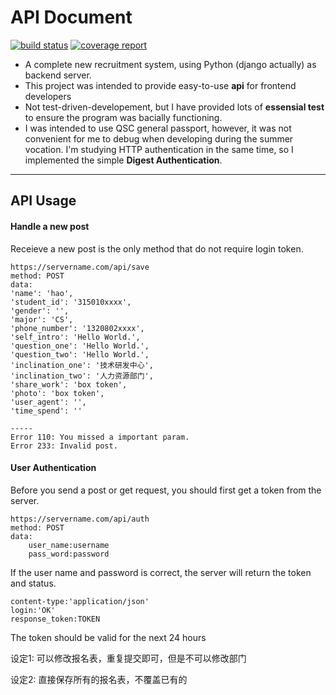 API Document
===================

[![build status](https://git.zjuqsc.com/recruit/Recruit-backend-2016/badges/master/build.svg)](https://git.zjuqsc.com/recruit/Recruit-backend-2016/commits/master)
[![coverage report](https://git.zjuqsc.com/recruit/Recruit-backend-2016/badges/master/coverage.svg)](https://git.zjuqsc.com/recruit/Recruit-backend-2016/commits/master)

* A complete new recruitment system, using Python (django actually) as backend server.
* This project was intended to provide easy-to-use **api** for frontend developers
* Not test-driven-developement, but I have provided lots of **essensial test** to ensure the program was bacially functioning.
*  I was intended to use QSC general passport, however, it was not convenient for me to debug when developing during the summer vocation. I'm studying HTTP authentication in the same time, so I implemented the simple **Digest Authentication**.

----------

API Usage
-------------

#### Handle a new post
Receieve a new post is the only method that do not require login token.
```
https://servername.com/api/save
method: POST
data:
'name': 'hao',
'student_id': '315010xxxx',
'gender': '',
'major': 'CS',
'phone_number': '1320802xxxx',
'self_intro': 'Hello World.',
'question_one': 'Hello World.',
'question_two': 'Hello World.',
'inclination_one': '技术研发中心',
'inclination_two': '人力资源部门',
'share_work': 'box token',
'photo': 'box token',
'user_agent': '',
'time_spend': ''

-----
Error 110: You missed a important param.
Error 233: Invalid post.
```

#### User Authentication
Before you send a post or get request, you should first get a token from the server.
```
https://servername.com/api/auth
method: POST
data:
	user_name:username
	pass_word:password
```
If the user name and password is correct, the server will return the token and status.
```
content-type:'application/json'
login:'OK'
response_token:TOKEN
```
The token should be valid for the next 24 hours


设定1:
可以修改报名表，重复提交即可，但是不可以修改部门

设定2:
直接保存所有的报名表，不覆盖已有的


